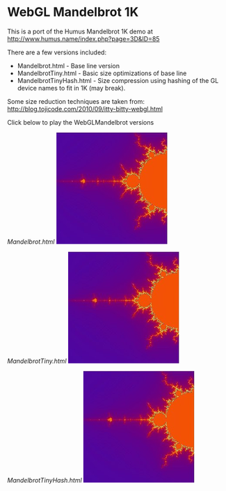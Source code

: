 # WebGL Mandelbrot 1K

This is a port of the Humus Mandelbrot 1K demo at http://www.humus.name/index.php?page=3D&ID=85

There are a few versions included:

* Mandelbrot.html         - Base line version
* MandelbrotTiny.html     - Basic size optimizations of base line
* MandelbrotTinyHash.html - Size compression using hashing of the GL device names to fit in 1K (may break).

Some size reduction techniques are taken from:
http://blog.tojicode.com/2010/09/itty-bitty-webgl.html

Click below to play the WebGLMandelbrot versions

*Mandelbrot.html*
[![](./WebGLMandelbrot.jpg?raw=true)](http://htmlpreview.github.io/?https://github.com/dtrebilco/WebGLMandelbrot1K/blob/master/Mandelbrot.html)

*MandelbrotTiny.html*
[![](./WebGLMandelbrot.jpg?raw=true)](http://htmlpreview.github.io/?https://github.com/dtrebilco/WebGLMandelbrot1K/blob/master/MandelbrotTiny.html)

*MandelbrotTinyHash.html*
[![](./WebGLMandelbrot.jpg?raw=true)](http://htmlpreview.github.io/?https://github.com/dtrebilco/WebGLMandelbrot1K/blob/master/MandelbrotTinyHash.html)